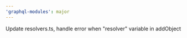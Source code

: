 ```yaml
---
'graphql-modules': major
---
```


Update resolvers.ts, handle error when "resolver" variable in addObject
